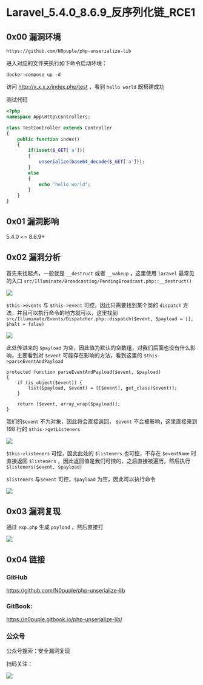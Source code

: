 # Laravel_5.4.0_8.6.9\_反序列化链_RCE1

## 0x00 漏洞环境

```
https://github.com/N0puple/php-unserialize-lib
```

进入对应的文件夹执行如下命令启动环境：

```
docker-compose up -d
```

访问 http://x.x.x.x/index.php/test ，看到 `hello world` 既搭建成功

测试代码

```php
<?php
namespace App\Http\Controllers;

class TestController extends Controller
{
	public function index()
	{
		if(isset($_GET['a']))
		{
			unserialize(base64_decode($_GET['a']));
		}
		else
		{
			echo "hello world";
		}
	}
}
```

## 0x01 漏洞影响

5.4.0 <= 8.6.9+

## 0x02 漏洞分析

首先来找起点，一般就是 `__destruct` 或者 `__wakeup` ，这里使用 `laravel` 最常见的入口 `src/Illuminate/Broadcasting/PendingBroadcast.php::__destruct()` 

![](https://gitee.com/N0puple/picgo/raw/master/img/20220904144627.png)

`$this->events` 与 `$this->event` 可控，因此只需要找到某个类的 `dispatch` 方法，并且可以执行命令的地方就可以，这里找到 `src/Illuminate/Events/Dispatcher.php::dispatch($event, $payload = [], $halt = false)` 

![](https://gitee.com/N0puple/picgo/raw/master/img/20220904145044.png)

此处传进来的 `$payload` 为空，因此值为默认的空数组，对我们后面也没有什么影响，主要看到对 `$event` 可能存在影响的方法，看到这里的 `$this->parseEventAndPayload` 

```
protected function parseEventAndPayload($event, $payload)
{
    if (is_object($event)) {
        list($payload, $event) = [[$event], get_class($event)];
    }

    return [$event, array_wrap($payload)];
}
```

我们的`$event` 不为对象，因此将会直接返回， `$event` 不会被影响，这里直接来到 198 行的 `$this->getListeners` 

![](https://gitee.com/N0puple/picgo/raw/master/img/20220904145901.png)

`$this->listeners` 可控，因此此处的 `$listeners` 也可控，不存在 `$eventName` 时直接返回 `$listeners` ，因此返回值是我们可控的，之后直接被遍历，然后执行 `$listeners($event, $payload)` 

`$listeners` 与`$event` 可控，`$payload` 为空，因此可以执行命令

![](https://gitee.com/N0puple/picgo/raw/master/img/20220904150255.png)

## 0x03 漏洞复现

通过 `exp.php` 生成 `payload` ，然后直接打

![](https://gitee.com/N0puple/picgo/raw/master/img/20220904151025.png)



## 0x04 链接

### GitHub

https://github.com/N0puple/php-unserialize-lib

### GitBook:

https://n0puple.gitbook.io/php-unserialize-lib/

### 公众号

公众号搜索：安全漏洞复现

扫码关注：

![](https://gitee.com/N0puple/picgo/raw/master/img/qrcode_for_gh_a41358b842dd_430.jpg)

